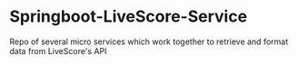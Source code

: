 # Springboot-LiveScore-Service
Repo of several micro services which work together to retrieve and format data from LiveScore's API
